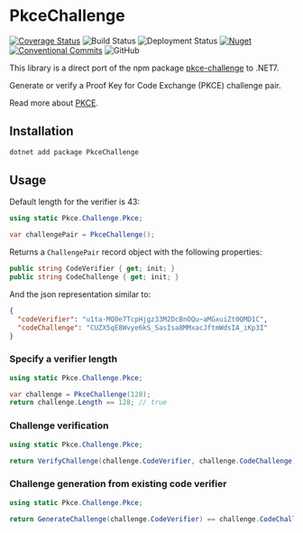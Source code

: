 # PkceChallenge

[![Coverage Status](https://coveralls.io/repos/github/JerrettDavis/PkceChallenge/badge.svg?branch=main)](https://coveralls.io/github/JerrettDavis/PkceChallenge?branch=main)
![Build Status](https://github.com/JerrettDavis/PkceChallenge/actions/workflows/CI.yml/badge.svg)
![Deployment Status](https://github.com/JerrettDavis/PkceChallenge/actions/workflows/publish.yml/badge.svg)
[![Nuget](https://img.shields.io/nuget/v/PkceChallenge?link=https%3A%2F%2Fwww.nuget.org%2Fpackages%2FPkceChallenge%2F)](https://www.nuget.org/packages/PkceChallenge/)
[![Conventional Commits](https://img.shields.io/badge/Conventional%20Commits-1.0.0-yellow.svg)](https://conventionalcommits.org)
![GitHub](https://img.shields.io/github/license/JerrettDavis/PkceChallenge)


This library is a direct port of the npm package [pkce-challenge](https://www.npmjs.com/package/pkce-challenge) to .NET7.

Generate or verify a Proof Key for Code Exchange (PKCE) challenge pair.

Read more about [PKCE](https://www.oauth.com/oauth2-servers/pkce/authorization-request/).

## Installation

```bash
dotnet add package PkceChallenge
```
## Usage
Default length for the verifier is 43:

```csharp
using static Pkce.Challenge.Pkce;

var challengePair = PkceChallenge();
```

Returns a `ChallengePair` record object with the following properties:

```csharp
public string CodeVerifier { get; init; }
public string CodeChallenge { get; init; }
```

And the json representation similar to:

```json
{
  "codeVerifier": "u1ta-MQ0e7TcpHjgz33M2DcBnOQu~aMGxuiZt0QMD1C",
  "codeChallenge": "CUZX5qE8Wvye6kS_SasIsa8MMxacJftmWdsIA_iKp3I"
}
```

### Specify a verifier length

```csharp
using static Pkce.Challenge.Pkce;

var challenge = PkceChallenge(128);
return challenge.Length == 128; // true
```

### Challenge verification

```csharp
using static Pkce.Challenge.Pkce;

return VerifyChallenge(challenge.CodeVerifier, challenge.CodeChallenge) == true; // true
```

### Challenge generation from existing code verifier

```csharp
using static Pkce.Challenge.Pkce;

return GenerateChallenge(challenge.CodeVerifier) == challenge.CodeChallenge; // true
```